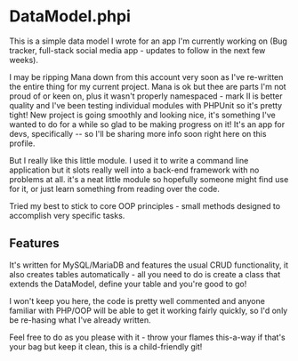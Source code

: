 # DataModel.phpi

This is a simple data model I wrote for an app I'm currently working on (Bug tracker, full-stack social media app - updates to follow in the next few weeks).

I may be ripping Mana down from this account very soon as I've re-written the entire thing for my current project. Mana is ok but thee are parts I'm not proud of or keen on, plus it wasn't properly namespaced - mark II is better quality and I've been testing individual modules with PHPUnit so it's pretty tight! New project is going smoothly and looking nice, it's something I've wanted to do for a while so glad to be making progress on it! It's an app for devs, specifically -- so I'll be sharing more info soon right here on this profile.

But I really like this little module. I used it to write a command line application but it slots really well into a back-end framework with no problems at all. it's a neat little module so hopefully someone might find use for it, or just learn something from reading over the code.

Tried my best to stick to core OOP principles - small methods designed to accomplish very specific tasks.


## Features

It's written for MySQL/MariaDB and features the usual CRUD functionality, it also creates tables automatically - all you need to do is create a class that extends the DataModel, define your table and you're good to go!

I won't keep you here, the code is pretty well commented and anyone familiar with PHP/OOP will be able to get it working fairly quickly, so I'd only be re-hasing what I've already written.

Feel free to do as you please with it - throw your flames this-a-way if that's your bag but keep it clean, this is a child-friendly git!
